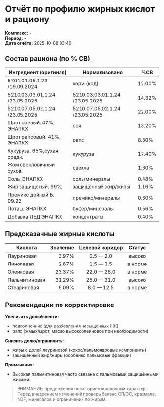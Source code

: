 # Отчёт по профилю жирных кислот и рациону

**Комплекс:** -  
**Период:** -  
**Дата отчёта:** 2025-10-08 03:40  


## Состав рациона (по % СВ)

| Ингредиент (оригинал) | Нормализовано | %СВ |
|---|---|---|
| 5701.01.05.1.23 /19.09.2024 | корм (код) | 12.00% |
| 5210.03.03.01.1.24 /23.05.2025 | 5210.03.03.01.1.24 /23.05.2025 | 14.32% |
| 5210.07.05.02.1.24 /23.05.2025 | 5210.07.05.02.1.24 /23.05.2025 | 22.00% |
| Шрот соевый. 47%, ЭНАПКХ | соя | 13.20% |
| Шрот рапсовый. 41%, ЭНАПКХ | рапс | 8.80% |
| Кукуруза. 65%,сухая средн. | кукуруза | 17.40% |
| Жом свекловичный сухой. | свекла | 1.60% |
| Соль. ЭНАПКХ | соль/минералы | 0.48% |
| Жир защищеный. 99%, | защищённый жир/жиры | 1.16% |
| Премикс дойный Б. 09.22 | премикс/минералы | 0.60% |
| Поташ. ЭНАПКХ | буфер/минералы | 0.56% |
| Добавка ЛЕД ЭНАПКХ | концентраты | 0.40% |

## Предсказанные жирные кислоты

| Кислота | Значение | Целевой коридор | Статус |
|---|---:|:---:|:---:|
| Лауриновая | 3.97% | 0.5 — 2.0 | высоко |
| Линолевая | 2.67% | 1.5 — 3.5 | в норме |
| Олеиновая | 23.37% | 22.0 — 28.0 | в норме |
| Пальмитиновая | 31.29% | 25.0 — 31.0 | высоко |
| Стеариновая | 9.09% | 8.0 — 12.5 | в норме |

## Рекомендации по корректировке

**Увеличить долю/ввести:**
- подсолнечник (для разбавления насыщенных ЖК)
- рапс (жмых/шрот, масло высокоолеиновое при необходимости)

**Снизить долю/ограничить:**
- жиры с долей лауриновой (кокос/пальмоядровые компоненты)
- защищённый жир/жиры (особенно пальмовые фракции)

**Примечания:**
- Высокая пальмитиновая часто связана с пальмовыми защищёнными жирами.

> ВНИМАНИЕ: предложения носят ориентировочный характер. 
> Перед внедрением изменений проверь баланс СП/ЭС, крахмала, NDF, минералов и ограничений по жирам.